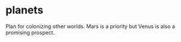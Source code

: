 # planets
Plan for colonizing other worlds.
Mars is a priority but Venus is also a promising prospect.
